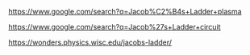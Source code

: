 https://www.google.com/search?q=Jacob%C2%B4s+Ladder+plasma

https://www.google.com/search?q=Jacob%27s+Ladder+circuit

https://wonders.physics.wisc.edu/jacobs-ladder/
